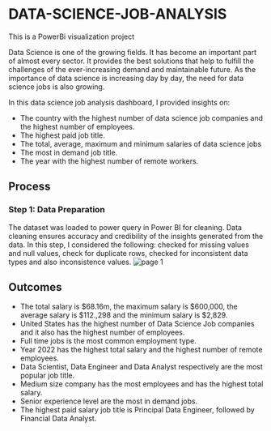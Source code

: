 # DATA-SCIENCE-JOB-ANALYSIS
This is a PowerBi visualization project


Data Science is one of the growing fields. It has become an important part of almost every sector. It provides the best solutions that help to fulfill the challenges of the ever-increasing demand and maintainable future. As the importance of data science is increasing day by day, the need for data science jobs is also growing.


In this data science job analysis dashboard, I provided insights on:
* The country with the highest number of data science job companies and the highest number of employees.
* The highest paid job title.
* The total, average, maximum and minimum salaries of data science jobs
* The most in demand job title.
* The year with the highest number of remote workers.

## Process
### Step 1: Data Preparation
The dataset was loaded to power query in Power BI for cleaning. Data cleaning ensures accuracy and credibility of the insights generated from the data. 
In this step,  I  considered the following:  checked for missing values and null values, check for duplicate rows, checked for inconsistent data types and also inconsistence values.
![page 1](https://user-images.githubusercontent.com/100838547/221819570-354ed17f-47cf-485e-91bd-48bfc639f2bf.png)

## Outcomes
* The total salary is $68.16m, the maximum salary is $600,000, the average salary is $112.,298 and the minimum salary is $2,829.
* United States has the highest number of Data Science Job companies and it also has the highest number of employees.
* Full time jobs is the most common employment type.
* Year 2022 has the highest total salary and the highest number of remote employees.
* Data Scientist, Data Engineer and Data Analyst respectively are the most popular job title.
* Medium size company has the most employees and has the highest total salary.
* Senior experience level are the most in demand jobs.
* The highest paid salary job title is Principal Data Engineer, followed by Financial Data Analyst.

